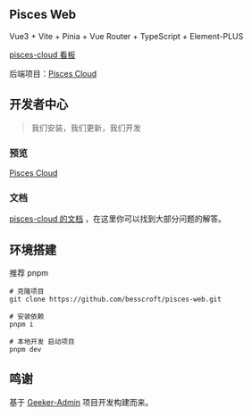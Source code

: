 ## Pisces Web

Vue3 + Vite + Pinia + Vue Router + TypeScript + Element-PLUS

[pisces-cloud 看板](https://github.com/users/besscroft/projects/1)

后端项目：[Pisces Cloud](https://github.com/besscroft/pisces-cloud)

## 开发者中心

> 我们安装，我们更新，我们开发

### 预览

[Pisces Cloud](https://pisces.besscroft.com/)

### 文档

[pisces-cloud 的文档](https://docs.besscroft.com/pisces/readme.html) ，在这里你可以找到大部分问题的解答。

## 环境搭建

推荐 pnpm
```
# 克隆项目
git clone https://github.com/besscroft/pisces-web.git

# 安装依赖
pnpm i

# 本地开发 启动项目
pnpm dev
```

## 鸣谢

基于 [Geeker-Admin](https://github.com/HalseySpicy/Geeker-Admin) 项目开发构建而来。
